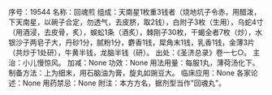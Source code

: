 序号：19544
名称：回魂煎
组成：天南星1枚重3钱者（烧地坑子令赤，用醋泼，下天南星，以碗子合定，勿透气，去皮脐，取2钱），白附子3枚（生用），乌蛇4寸（用酒浸，去皮骨，炙），蜈蚣1条（酒炙），棘刚子30枚，干蝎全者7枚（炒），水银沙子两皂子大，丹砂1分，腻粉1分，麝香1钱，犀角末1钱，乳香1钱，金薄3片（共炒于1处研），牛黄半钱，龙脑半钱（研）。
出处：《圣济总录》卷一七○。
主治：小儿慢惊风。
加减：None
功效：None
用法用量：每服1丸，薄荷汤化下。
制备方法：上为细末，用石脑油为膏，旋丸如豌豆大。
临床应用：None
各家论述：None
用药禁忌：None
附注：本方方名，据剂型当作"回魂丸"。
